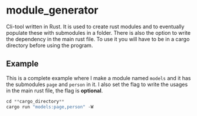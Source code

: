 # module_generator

Cli-tool written in Rust. It is used to create rust modules and to eventually populate these with submodules in a folder. There is also the option to write the dependency in the main rust file. To use it you will have to be in a cargo directory before using the program.

## Example

This is a complete example where I make a module named `models` and it has the submodules `page` and `person` in it. I also set the flag to write the usages in the main rust file, the flag is **optional**.

```rust
cd **cargo_directory**
cargo run "models:page,person" -W
```
